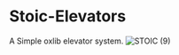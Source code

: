 # Stoic-Elevators
A Simple oxlib elevator system.
![STOIC (9)](https://github.com/TheStoicBear/Stoic-Elevators/assets/112611821/dc3bce1e-c077-49d3-987d-2c7fe0134733)
